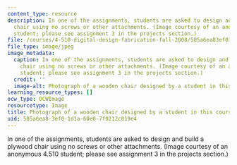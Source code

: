 ```yaml
---
content_type: resource
description: In one of the assignments, students are asked to design and build a plywood
  chair using no screws or other attachments. (Image courtesy of an anonymous 4.510
  student; please see assignment 3 in the projects section.)
file: /courses/4-510-digital-design-fabrication-fall-2008/505a6ea83ef01d1a60e07f0212c819e4_4-510f08.jpg
file_type: image/jpeg
image_metadata:
  caption: In one of the assignments, students are asked to design and build a plywood
    chair using no screws or other attachments. (Image courtesy of an anonymous 4.510
    student; please see assignment 3 in the projects section.)
  credit: ''
  image-alt: Photograph of a wooden chair designed by a student in this course.
learning_resource_types: []
ocw_type: OCWImage
resourcetype: Image
title: Photograph of a wooden chair designed by a student in this course
uid: 505a6ea8-3ef0-1d1a-60e0-7f0212c819e4
---
```

In one of the assignments, students are asked to design and build a plywood chair using no screws or other attachments. (Image courtesy of an anonymous 4.510 student; please see assignment 3 in the projects section.)

